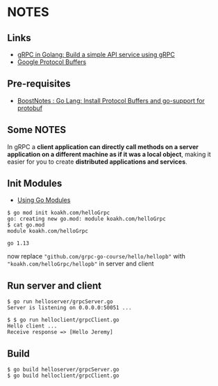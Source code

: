 # NOTES

## Links

- [gRPC in Golang: Build a simple API service using gRPC](https://towardsdatascience.com/grpc-in-golang-bb40396eb8b1)
- [Google Protocol Buffers](https://developers.google.com/protocol-buffers)

## Pre-requisites

- [BoostNotes : Go Lang: Install Protocol Buffers and go-support for protobuf](:note:073adef8-47bb-4893-a990-e3700a1ffd28)

## Some NOTES

In gRPC a **client application can directly call methods on a server application on a different machine as if it was a local object**, making it easier for you to create **distributed applications and services**.

## Init Modules

- [Using Go Modules](https://blog.golang.org/using-go-modules)

```shell
$ go mod init koakh.com/helloGrpc
go: creating new go.mod: module koakh.com/helloGrpc
$ cat go.mod 
module koakh.com/helloGrpc

go 1.13
```

now replace `"github.com/grpc-go-course/hello/hellopb"` with `"koakh.com/helloGrpc/hellopb"` in server and client

## Run server and client

```shell
$ go run helloserver/grpcServer.go
Server is listening on 0.0.0.0:50051 ...

$ $ go run helloclient/grpcClient.go
Hello client ...
Receive response => [Hello Jeremy]
```

## Build

```shell
$ go build helloserver/grpcServer.go
$ go build helloclient/grpcClient.go
```
